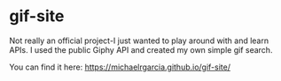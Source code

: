 # gif-site

Not really an official project-I just wanted to play around with and learn APIs. I used the public Giphy API and created my own simple gif search.

You can find it here: https://michaelrgarcia.github.io/gif-site/